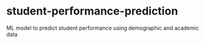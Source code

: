 # student-performance-prediction
ML model to predict student performance using demographic and academic data
